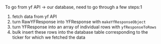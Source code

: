 To go from yf API -> our database, need to go through a few steps:1

1. fetch data from yf API
2. turn RawYFResponse into YFResponse with `makeYfResponseObject`
3. turn YFResponse into an array of individual rows with `yfResponseToRows`
4. bulk insert these rows into the database table corresponding to the ticker for which we fetched the data
